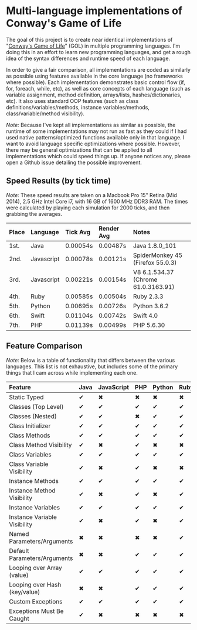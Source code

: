 # Multi-language implementations of Conway's Game of Life

The goal of this project is to create near identical implementations of "[Conway's Game of Life](http://en.wikipedia.org/wiki/Conway's_Game_of_Life)" (GOL) in multiple programming languages. I'm doing this in an effort to learn new programming languages, and get a rough idea of the syntax differences and runtime speed of each language.

In order to give a fair comparison, all implementations are coded as similarly as possible using features available in the core language (no frameworks where possible). Each implementation demonstrates basic control flow (if, for, foreach, while, etc), as well as core concepts of each language (such as variable assignment, method definition, arrays/lists, hashes/dictionaries, etc). It also uses standard OOP features (such as class definitions/variables/methods, instance variables/methods, class/variable/method visibility).

*Note:* Because I've kept all implementations as similar as possible, the runtime of some implementations may not run as fast as they could if I had used native patterns/optimized functions available only in that language. I want to avoid language specific optimizations where possible. However, there may be general optimizations that can be applied to all implementations which could speed things up. If anyone notices any, please open a Github issue detailing the possible improvement.

## Speed Results (by tick time)

*Note:* These speed results are taken on a Macbook Pro 15" Retina (Mid 2014), 2.5 GHz Intel Core i7, with 16 GB of 1600 MHz DDR3 RAM. The times were calculated by playing each simulation for 2000 ticks, and then grabbing the averages.

| Place | Language   | Tick Avg | Render Avg | Notes                               |
|:------|:-----------|:---------|:-----------|:------------------------------------|
| 1st.  | Java       | 0.00054s | 0.00487s   | Java 1.8.0_101                      |
| 2nd.  | Javascript | 0.00078s | 0.00121s   | SpiderMonkey 45 (Firefox 55.0.3)    |
| 3rd.  | Javascript | 0.00221s | 0.00154s   | V8 6.1.534.37 (Chrome 61.0.3163.91) |
| 4th.  | Ruby       | 0.00585s | 0.00504s   | Ruby 2.3.3                          |
| 5th.  | Python     | 0.00695s | 0.00726s   | Python 3.6.2                        |
| 6th.  | Swift      | 0.01104s | 0.00742s   | Swift 4.0                           |
| 7th.  | PHP        | 0.01139s | 0.00499s   | PHP 5.6.30                          |

## Feature Comparison

*Note:* Below is a table of functionality that differs between the various languages. This list is not exhaustive, but includes some of the primary things that I cam across while implementing each one.

| Feature                       | Java | JavaScript | PHP | Python | Ruby | Swift |
|:------------------------------|:-----|:-----------|:----|:-------|:-----|:------|
| Static Typed                  | ✔    | ✖          | ✖   | ✖      | ✖    | ✔     |
| Classes (Top Level)           | ✔    | ✔          | ✔   | ✔      | ✔    | ✔     |
| Classes (Nested)              | ✔    | ✔          | ✖   | ✔      | ✔    | ✖     |
| Class Initializer             | ✔    | ✔          | ✔   | ✔      | ✔    | ✔     |
| Class Methods                 | ✔    | ✔          | ✔   | ✔      | ✔    | ✔     |
| Class Method Visibility       | ✔    | ✖          | ✔   | ✖      | ✖    | ✖     |
| Class Variables               | ✔    | ✔          | ✔   | ✔      | ✔    | ✖     |
| Class Variable Visibility     | ✔    | ✖          | ✔   | ✖      | ✖    | ✖     |
| Instance Methods              | ✔    | ✔          | ✔   | ✔      | ✔    | ✔     |
| Instance Method Visibility    | ✔    | ✖          | ✔   | ✖      | ✔    | ✔     |
| Instance Variables            | ✔    | ✔          | ✔   | ✔      | ✔    | ✔     |
| Instance Variable Visibility  | ✔    | ✖          | ✔   | ✖      | ✔    | ✔     |
| Named Parameters/Arguments    | ✖    | ✖          | ✖   | ✖      | ✔    | ✔     |
| Default Parameters/Arguments  | ✖    | ✖          | ✔   | ✔      | ✔    | ✔     |
| Looping over Array (value)    | ✔    | ✔          | ✔   | ✔      | ✔    | ✔     |
| Looping over Hash (key/value) | ✖    | ✖          | ✔   | ✔      | ✔    | ✔     |
| Custom Exceptions             | ✔    | ✔          | ✔   | ✔      | ✔    | ✔     |
| Exceptions Must Be Caught     | ✔    | ✖          | ✖   | ✖      | ✖    | ✔     |
